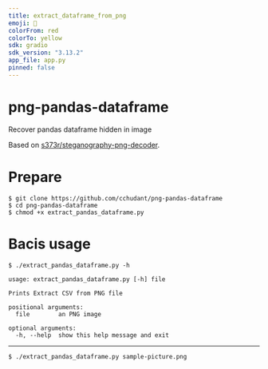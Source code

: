 ```yaml
---
title: extract_dataframe_from_png
emoji: 🥳
colorFrom: red
colorTo: yellow
sdk: gradio
sdk_version: "3.13.2"
app_file: app.py
pinned: false
---
```



# png-pandas-dataframe
Recover pandas dataframe hidden in image

Based on [s373r/steganography-png-decoder](https://github.com/s373r/steganography-png-decoder).

# Prepare

```
$ git clone https://github.com/cchudant/png-pandas-dataframe
$ cd png-pandas-dataframe
$ chmod +x extract_pandas_dataframe.py
```

# Bacis usage

```
$ ./extract_pandas_dataframe.py -h
```

```
usage: extract_pandas_dataframe.py [-h] file

Prints Extract CSV from PNG file

positional arguments:
  file        an PNG image

optional arguments:
  -h, --help  show this help message and exit
```
---
```
$ ./extract_pandas_dataframe.py sample-picture.png
```
